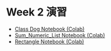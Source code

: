  # Week 2 演習
  - [Class Dog Notebook (Colab)](https://colab.research.google.com/drive/12BNPoSSngndVv2cl4cLuxIOEKDfezGE7?usp=sharing)
  - [Sum_Numeric_List Notebook (Colab)](https://colab.research.google.com/drive/1mcTMvjBJqM8TYIcEXPa7qcL_hvIGI6FC?usp=sharing)
  - [Rectangle Notebook (Colab)](https://colab.research.google.com/drive/10GkoQQJ7jl9thpH_y_3wV6fJEEUw94Bq?usp=sharing)
